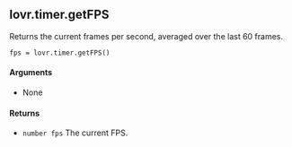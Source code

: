 lovr.timer.getFPS
---

Returns the current frames per second, averaged over the last 60 frames.

    fps = lovr.timer.getFPS()

#### Arguments

- None

#### Returns

- `number fps` The current FPS.
